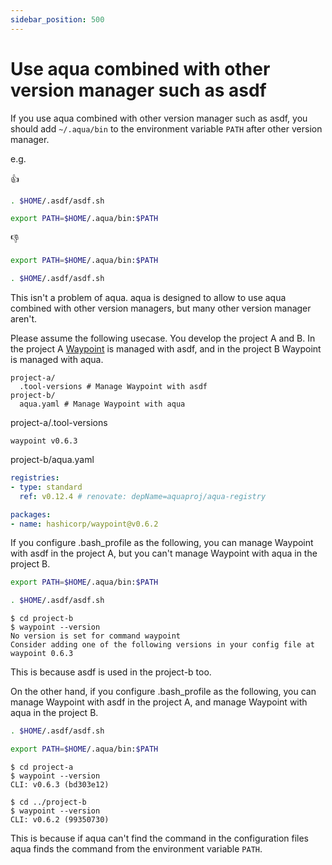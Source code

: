 ```yaml
---
sidebar_position: 500
---
```


# Use aqua combined with other version manager such as asdf

If you use aqua combined with other version manager such as asdf,
you should add `~/.aqua/bin` to the environment variable `PATH` after other version manager.

e.g.

:thumbsup:

```bash
. $HOME/.asdf/asdf.sh

export PATH=$HOME/.aqua/bin:$PATH
```

:thumbsdown:

```bash
export PATH=$HOME/.aqua/bin:$PATH

. $HOME/.asdf/asdf.sh
```

This isn't a problem of aqua.
aqua is designed to allow to use aqua combined with other version managers, but many other version manager aren't.

Please assume the following usecase.
You develop the project A and B.
In the project A [Waypoint](https://www.waypointproject.io/) is managed with asdf, and in the project B Waypoint is managed with aqua.

```
project-a/
  .tool-versions # Manage Waypoint with asdf
project-b/
  aqua.yaml # Manage Waypoint with aqua
```

project-a/.tool-versions

```
waypoint v0.6.3
```

project-b/aqua.yaml

```yaml
registries:
- type: standard
  ref: v0.12.4 # renovate: depName=aquaproj/aqua-registry

packages:
- name: hashicorp/waypoint@v0.6.2
```

If you configure .bash_profile as the following,
you can manage Waypoint with asdf in the project A, but you can't manage Waypoint with aqua in the project B.

```bash
export PATH=$HOME/.aqua/bin:$PATH

. $HOME/.asdf/asdf.sh
```

```console
$ cd project-b
$ waypoint --version
No version is set for command waypoint
Consider adding one of the following versions in your config file at 
waypoint 0.6.3
```

This is because asdf is used in the project-b too.

On the other hand, if you configure .bash_profile as the following,
you can manage Waypoint with asdf in the project A, and manage Waypoint with aqua in the project B.

```bash
. $HOME/.asdf/asdf.sh

export PATH=$HOME/.aqua/bin:$PATH
```

```console
$ cd project-a
$ waypoint --version
CLI: v0.6.3 (bd303e12)

$ cd ../project-b
$ waypoint --version
CLI: v0.6.2 (99350730)
```

This is because if aqua can't find the command in the configuration files aqua finds the command from the environment variable `PATH`.
